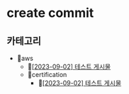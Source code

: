 # create commit
## 카테고리
- 📂aws
  - 📄[[2023-09-02] 테스트 게시물](https://github.com/kimbongjune/test-ssss/blob/main/aws%2F2023-09-02_%ED%85%8C%EC%8A%A4%ED%8A%B8%20%EA%B2%8C%EC%8B%9C%EB%AC%BC.md)
  - 📂certification
    - 📄[[2023-09-02] 테스트 게시물](https://github.com/kimbongjune/test-ssss/blob/main/aws%2Fcertification%2F2023-09-02_%ED%85%8C%EC%8A%A4%ED%8A%B8%20%EA%B2%8C%EC%8B%9C%EB%AC%BC.md)

